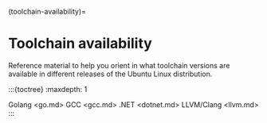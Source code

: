 (toolchain-availability)=
# Toolchain availability

Reference material to help you orient in what toolchain versions are available in different releases of the Ubuntu Linux distribution.

:::{toctree}
:maxdepth: 1

Golang <go.md>
GCC <gcc.md>
.NET <dotnet.md>
LLVM/Clang <llvm.md>
:::
